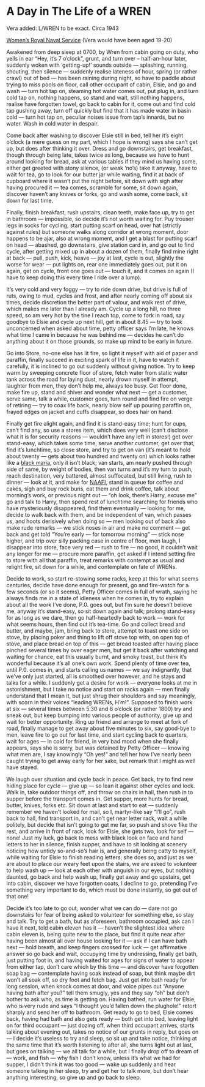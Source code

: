 # A Day in The Life of a WREN

Vera added: L/WREN to be exact. Circa 1943

[Women’s Royal Naval Service](https://www.forces.net/news/wrens-who-were-they-and-what-did-they-do) (Vera would have been aged 19-20)

Awakened from deep sleep at 0700, by Wren from cabin going on duty, who yells in ear “Hey, it’s 7 o’clock”, grunt, and turn over – half-an-hour later, suddenly woken with ‘getting-up!’ sounds outside — splashing, running, shouting, then silence — suddenly realise lateness of hour, spring (or rather crawl) out of bed — has been raining during night, so have to paddle about trying to miss pools on floor, call other occupant of cabin, Elsie, and go and wash — turn hot tap on, steaming hot water comes out, put plug in, and turn cold tap on, nothing happens, so stand and wait, still nothing happens, realise have forgotten towel, go back to cabin for it, come out and find cold tap gushing away, turn off quickly but find that it has made water in basin cold — turn hot tap on, peculiar noises issue from tap’s innards, but no water. Wash in cold water in despair.

Come back after washing to discover Elsie still in bed, tell her it’s eight o’clock (a mere guess on my part, which I hope is wrong) says she can’t get up, but does after thinking it over. Dress and go downstairs, get breakfast, though through being late, takes twice as long, because we have to hunt around looking for bread, ask at various tables if they mind us having some, either get greeted with stony silence, (or weak ‘no’s) take it anyway, have to wait for tea, go to look for our butter jar while waiting, find it at back of cupboard where it wasn’t put the night before, sit down with sigh after having procured it — tea comes, scramble for some, sit down again, discover haven’t any knives or forks, go and wash some, come back, sit down for last time.

Finally, finish breakfast, rush upstairs, clean teeth, make face up, try to get in bathroom — impossible, so decide it’s not worth waiting for. Puy trouser legs in socks for cycling, start putting scarf on head, over hat (strictly against rules) but someone walks along corridor at wrong moment, door happens to be ajar, also at wrong moment, and I get a blast for putting scarf on head — abashed, go downstairs, give station card in, and go out to find cycle, after getting mixed up in about a dozen of them, finally find mine right at back — pull, push, kick, heave — joy at last, cycle is out, slightly the worse for wear — put lights on, rear one immediately goes out, put it on again, get on cycle, front one goes out — touch it, and it comes on again (I have to keep doing this every time I ride over a lump).

It’s very cold and very foggy — try to ride down drive, but drive is full of ruts, owing to mud, cycles and frost, and after nearly coming off about six times, decide discretion the better part of valour, and walk rest of drive, which makes me later than I already am. Cycle up a long hill, no three speed, so am very hot by the tine I reach top, come to fork in road, say goodbye to Elsie and cycle up next hill, get in about 8.45 — try to look unconcerned when asked about time, petty officer says I’m late, he knows what time I came in because he was behind me — decides he can’t do anything about it on those grounds, so make up mind to be early in future.

Go into Store, no-one else has lit fire, so light it myself with aid of paper and paraffin, finally succeed in exciting spark of life in it, have to watch it carefully, it is inclined to go out suddenly without giving notice. Try to keep warm by sweeping concrete floor of store, fetch water from static water tank across the road for laying dust, nearly drown myself in attempt, laughter from men, they don’t help me, always too busy. Get floor done, make fire up, stand and shiver and wonder what next — get a customer, serve same, talk a while, customer goes, turn round and find fire on verge of retiring — try to coax life back, nearly blow self up pouring paraffin on, frayed edges on jacket and cuffs disappear, so does hair on hand.

Finally get fire alight again, and find it is stand-easy time; hunt for cups, can’t find any, so use a stores item, which does very well (can’t disclose what it is for security reasons — wouldn’t have any left in stores!) get over stand-easy, which takes some time, serve another customer, get over that, find it’s lunchtime, so close store, and try to get on van (it’s meant to hold about twenty — gets about two hundred and twenty on) which looks rather like a [black maria](https://www.pinterest.co.uk/pin/bedford-blackmaria--172051648247904484/), only it isn’t black; van starts, am nearly pushed through side of same, by weight of bodies, then van turns and it’s my turn to push, reach destination, very battered, almost suffocated, but still living, rush to dinner — look at it, and make for [NAAFI](https://naafi.co.uk/history/ "Armed Forces Canteen"), stand in queue for coffee and cakes, sigh and buy rock buns, eat them and drink coffee, talk about morning’s work, or previous night out — “oh look, there’s Harry, excuse me” go and talk to Harry, then spend rest of lunchtime searching for friends who have mysteriously disappeared, find them eventually — looking for me, decide to walk back with them, and be independent of van, which passes us, and hoots derisively when doing so — men looking out of back also make rude remarks — we stick noses in air and make no comment — get back and get told “You’re early — for tomorrow morning” — stick nose higher, and trip over silly packing case in centre of floor, men laugh, I disappear into store, face very red — rush to fire — no good, it couldn’t wait any longer for me — procure more paraffin, get asked if I intend setting fire to store with all that paraffin, treat remarks with contempt as usual and relight fire, sit down for a while, and contemplate on fate of WRENs.

Decide to work, so start re-stowing some racks, keep at this for what seems centuries, decide have done enough for present, go and fire-watch for a few seconds (or so it seems), Petty Officer comes in full of wrath, saying he always finds me in a state of idleness when he comes in, try to explain about all the work I’ve done, P.0. goes out, but I’m sure he doesn’t believe me, anyway it’s stand-easy, so sit down again and talk; prolong stand-easy for as long as we dare, then go half-heartedly back to work — work for what seems hours, then find out it’s tea-time. Go and collect bread and butter, and maybe, jam, bring back to store, attempt to toast one side on stove, by placing poker and thing to lift off stove top with, on open top of stove, and place bread on top of this — get bread toasted after having place pinched several times by over eager men, but get it back after watching and waiting for chance, eat this usually burnt, and smoky toast, but think it’s wonderful because it’s all one’s own work. Spend plenty of time over tea, until P.0. comes in, and starts calling us names — we say indignantly, that we’ve only just started, all is smoothed over however, and he stays and talks for a while. I suddenly get a desire for work — everyone looks at me in astonishment, but I take no notice and start on racks again — men finally understand that I mean it, but just shrug their shoulders and say meaningly, with scorn in their voices “leading WRENs, H’m!”. Supposed to finish work at six — several times between 5.30 and 6 o’clock (or rather 1800) try and sneak out, but keep bumping into various people of authority, give up and wait for better opportunity. Ring up friend and arrange to meet at fork of road, finally manage to get away about five minutes to six, say good-bye to men, leave fire to go out for last time, and start cycling back to quarters, wait for ages — in cold for friend, in very bad mood when she finally appears, says she is sorry, but was detained by Petty Officer — knowing what men are, I say knowingly “Oh yes!” and tell her how I’ve nearly been caught trying to get away early for her sake, but remark that I might as well have stayed.

We laugh over situation and cycle back in peace. Get back, try to find new hiding place for cycle — give up — so lean it against other cycles and lock. Walk in, take outdoor things off, and throw on chairs in hall, then rush in to supper before the transport comes in. Get supper, more hunts for bread, butter, knives, forks etc. Sit down at last and start to eat — suddenly remember we haven’t looked for mail, so I, martyr-like say “I’ll go”, rush back to hall, find transport in, and can’t get near letter rack, wait a while politely, but decide that isn’t going to get me far, so push and shove 1ike the rest, and arrive in front of rack, look for Elsie, she gets two, look for self — none! Just my luck, go back to mess with black look on face and hand letters to her in silence, finish supper, and have to sit looking at scenery noticing how untidy so-and-so’s hair is, and generally being catty to myself, while waiting for Elsie to finish reading letters; she does so, and just as we are about to place our weary feet upon the stairs, we are asked to volunteer to help wash up — look at each other with anguish in our eyes, but nothing daunted, go back and help wash up, finally get away and go upstairs, get into cabin, discover we have forgotten coats, I decline to go, pretending I’ve something very important to do, which must be done instantly, so get out of that one!

Decide it’s too late to go out, wonder what we can do — dare not go downstairs for fear of being asked to volunteer for something else, so stay and talk. Try to get a bath, but as aforeseen, bathroom occupied, ask can I have it next, told cabin eleven has it — haven’t the slightest idea where cabin eleven is, being quite new to the place, but find it quite near after having been almost all over house looking for it — ask if I can have bath next — hold breath, and keep fingers crossed for luck — get affirmative answer so go back and wait, occupying time by undressing, finally get bath, just putting foot in, and having waited for ages for signs of water to appear from either tap, don’t care which by this time — and discover have forgotten soap bag — contemplate having soak instead of soap, but think maybe dirt won’t all soak off, so dry foot and fetch bag. Just get into bath ready for long session, when knock comes at door, and voice pipes out “Anyone having bath after you?” tell them smugly, yes and they say “oh” but don’t bother to ask who, as time is getting on. Having bathed, run water for Elsie, who is very rude and says “I thought you’d fallen down the plughole!” retort sharply and send her off to bathroom. Get ready to go to bed, Elsie comes back, having had bath and also gets ready — both get into bed, leaving light on for third occupant — just dozing off, when third occupant arrives, starts talking about evening out, takes no notice of our grunts in reply, but goes on — I decide it’s useless to try and sleep, so sit up and take notice, thinking at the same time that it’s worth listening to after all, she turns light out at last, but goes on talking — we all talk for a while, but I finally drop off to dream of — work, and fish — why fish I don’t know, unless it’s what we had for supper, I didn’t think it was too good — wake up suddenly and hear someone talking in her sleep, try and get her to talk more, but don’t hear anything interesting, so give up and go back to sleep.
